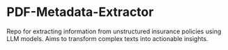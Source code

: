 # PDF-Metadata-Extractor
Repo for extracting information from unstructured insurance policies using LLM models. Aims to transform complex texts into actionable insights.
